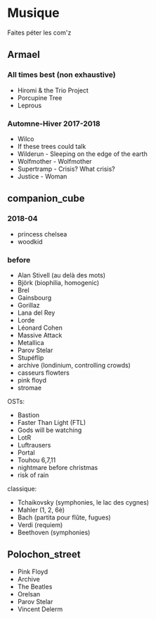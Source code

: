 # Musique

Faites péter les com'z

## Armael

### All times best (non exhaustive)

- Hiromi & the Trio Project
- Porcupine Tree
- Leprous

### Automne-Hiver 2017-2018

- Wilco
- If these trees could talk
- Wilderun - Sleeping on the edge of the earth
- Wolfmother - Wolfmother
- Supertramp - Crisis? What crisis?
- Justice - Woman

## companion_cube

### 2018-04

- princess chelsea
- woodkid

### before

- Alan Stivell (au delà des mots)
- Björk (biophilia, homogenic)
- Brel
- Gainsbourg
- Gorillaz
- Lana del Rey
- Lorde
- Léonard Cohen
- Massive Attack
- Metallica
- Parov Stelar
- Stupéflip
- archive (londinium, controlling crowds)
- casseurs flowters
- pink floyd
- stromae

OSTs:
- Bastion
- Faster Than Light (FTL)
- Gods will be watching
- LotR
- Luftrausers
- Portal
- Touhou 6,7,11
- nightmare before christmas
- risk of rain

classique:
- Tchaikovsky (symphonies, le lac des cygnes)
- Mahler (1, 2, 6è)
- Bach (partita pour flûte, fugues)
- Verdi (requiem)
- Beethoven (symphonies)

## Polochon_street

* Pink Floyd
* Archive
* The Beatles
* Orelsan
* Parov Stelar
* Vincent Delerm

